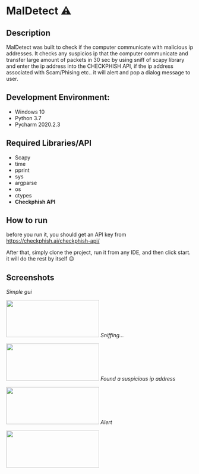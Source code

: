 # MalDetect ⚠️

## Description
MalDetect was built to check if the computer communicate with malicious ip addresses.
It checks any suspicios ip that the computer communicate and transfer large amount of packets in 30 sec by using sniff of scapy library
and enter the ip address into the CHECKPHISH API, if the ip address associated with Scam/Phising etc.. it will alert and pop a dialog message to user.
 
## Development Environment:
* Windows 10
* Python 3.7
* Pycharm 2020.2.3

## Required Libraries/API
* Scapy
* time
* pprint
* sys
* argparse
* os
* ctypes
* <b> Checkphish API </b>

## How to run
before you run it, you should get an API key from https://checkphish.ai/checkphish-api/ <p></p>
After that, simply clone the project, run it from any IDE, and then click start.
it will do the rest by itself 😉



## Screenshots
<em>
 Simple gui <p></p>
<img src="https://github.com/gilad4591/malDetect/blob/master/Screenshots/ss1.jpg?raw=true" width = "250" height = "100" />
Sniffing... <p></p>
<img src="https://github.com/gilad4591/malDetect/blob/master/Screenshots/ss2.jpg?raw=true" width = "250" height = "100" />
Found a suspicious ip address <p></p>
<img src="https://github.com/gilad4591/malDetect/blob/master/Screenshots/ss4.jpg" width = "250" height = "100" />
Alert <p></p>
<img src="https://github.com/gilad4591/malDetect/blob/master/Screenshots/ss3.jpeg" width = "250" height = "100" />
</em>


